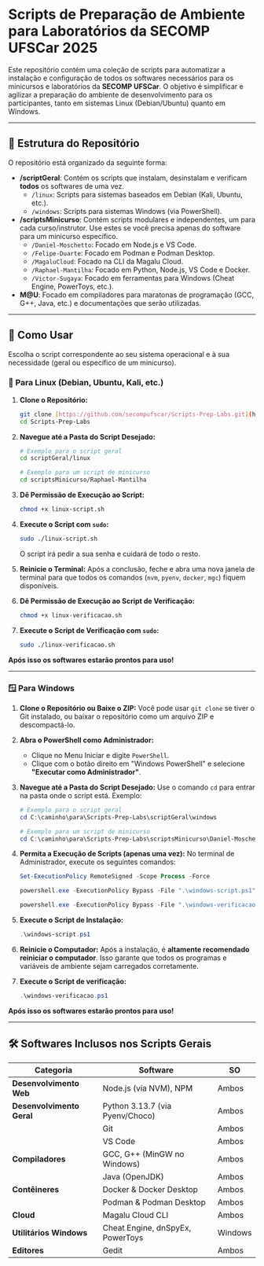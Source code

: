 # Scripts de Preparação de Ambiente para Laboratórios da SECOMP UFSCar 2025

Este repositório contém uma coleção de scripts para automatizar a instalação e configuração de todos os softwares necessários para os minicursos e laboratórios da **SECOMP UFSCar**. O objetivo é simplificar e agilizar a preparação do ambiente de desenvolvimento para os participantes, tanto em sistemas Linux (Debian/Ubuntu) quanto em Windows.

---

## 📂 Estrutura do Repositório

O repositório está organizado da seguinte forma:

* **/scriptGeral**: Contém os scripts que instalam, desinstalam e verificam **todos** os softwares de uma vez.
    * `/linux`: Scripts para sistemas baseados em Debian (Kali, Ubuntu, etc.).
    * `/windows`: Scripts para sistemas Windows (via PowerShell).
* **/scriptsMinicurso**: Contém scripts modulares e independentes, um para cada curso/instrutor. Use estes se você precisa apenas do software para um minicurso específico.
    * `/Daniel-Moschetto`: Focado em Node.js e VS Code.
    * `/Felipe-Duarte`: Focado em Podman e Podman Desktop.
    * `/MagaluCloud`: Focado na CLI da Magalu Cloud.
    * `/Raphael-Mantilha`: Focado em Python, Node.js, VS Code e Docker.
    * `/Victor-Sugaya`: Focado em ferramentas para Windows (Cheat Engine, PowerToys, etc.).
* **M@U**: Focado em compiladores para maratonas de programação (GCC, G++, Java, etc.) e documentações que serão utilizadas.


---

## 🚀 Como Usar

Escolha o script correspondente ao seu sistema operacional e à sua necessidade (geral ou específico de um minicurso).

### 🐧 Para Linux (Debian, Ubuntu, Kali, etc.)

1.  **Clone o Repositório:**
    ```bash
    git clone [https://github.com/secompufscar/Scripts-Prep-Labs.git](https://github.com/secompufscar/Scripts-Prep-Labs.git)
    cd Scripts-Prep-Labs
    ```

2.  **Navegue até a Pasta do Script Desejado:**
    ```bash
    # Exemplo para o script geral
    cd scriptGeral/linux
    ```
    
    ```bash
    # Exemplo para um script de minicurso
    cd scriptsMinicurso/Raphael-Mantilha
    ```

3.  **Dê Permissão de Execução ao Script:**
    ```bash
    chmod +x linux-script.sh
    ```

4.  **Execute o Script com `sudo`:**
    ```bash
    sudo ./linux-script.sh
    ```
    O script irá pedir a sua senha e cuidará de todo o resto.

5.  **Reinicie o Terminal:** Após a conclusão, feche e abra uma nova janela de terminal para que todos os comandos (`nvm`, `pyenv`, `docker`, `mgc`) fiquem disponíveis.

6.  **Dê Permissão de Execução ao Script de Verificação:**
    ```bash
    chmod +x linux-verificacao.sh
    ```
    
7. **Execute o Script de Verificação com `sudo`:**
    ```bash
    sudo ./linux-verificacao.sh
    

**Após isso os softwares estarão prontos para uso!**

---

### 🪟 Para Windows

1.  **Clone o Repositório ou Baixe o ZIP:**
    Você pode usar `git clone` se tiver o Git instalado, ou baixar o repositório como um arquivo ZIP e descompactá-lo.

2.  **Abra o PowerShell como Administrador:**
    * Clique no Menu Iniciar e digite `PowerShell`.
    * Clique com o botão direito em "Windows PowerShell" e selecione **"Executar como Administrador"**.

3.  **Navegue até a Pasta do Script Desejado:**
    Use o comando `cd` para entrar na pasta onde o script está. Exemplo:
    ```powershell
    # Exemplo para o script geral
    cd C:\caminho\para\Scripts-Prep-Labs\scriptGeral\windows
    
    # Exemplo para um script de minicurso
    cd C:\caminho\para\Scripts-Prep-Labs\scriptsMinicurso\Daniel-Moschetto
    ```

4.  **Permita a Execução de Scripts (apenas uma vez):**
    No terminal de Administrador, execute os seguintes comandos:
    ```powershell
    Set-ExecutionPolicy RemoteSigned -Scope Process -Force
    ```

    ```powershell
    powershell.exe -ExecutionPolicy Bypass -File ".\windows-script.ps1"
    ```

    ```powershell
    powershell.exe -ExecutionPolicy Bypass -File ".\windows-verificacao.ps1"
    ```

5.  **Execute o Script de Instalação:**
    ```powershell
    .\windows-script.ps1
    ```

6.  **Reinicie o Computador:** Após a instalação, é **altamente recomendado reiniciar o computador**. Isso garante que todos os programas e variáveis de ambiente sejam carregados corretamente.

7.  **Execute o Script de verificação:**
    ```powershell
    .\windows-verificacao.ps1
    ```

   **Após isso os softwares estarão prontos para uso!**

---

## 🛠️ Softwares Inclusos nos Scripts Gerais

| Categoria                | Software                        | SO       |
| ------------------------ | ------------------------------- | -------- |
| **Desenvolvimento Web** | Node.js (via NVM), NPM          | Ambos    |
| **Desenvolvimento Geral**| Python 3.13.7 (via Pyenv/Choco) | Ambos    |
|                          | Git                             | Ambos    |
|                          | VS Code                         | Ambos    |
| **Compiladores** | GCC, G++ (MinGW no Windows)     | Ambos    |
|                          | Java (OpenJDK)                  | Ambos    |
| **Contêineres** | Docker & Docker Desktop         | Ambos    |
|                          | Podman & Podman Desktop         | Ambos    |
| **Cloud** | Magalu Cloud CLI                | Ambos    |
| **Utilitários Windows** | Cheat Engine, dnSpyEx, PowerToys| Windows  |
| **Editores** | Gedit                           | Ambos    |
